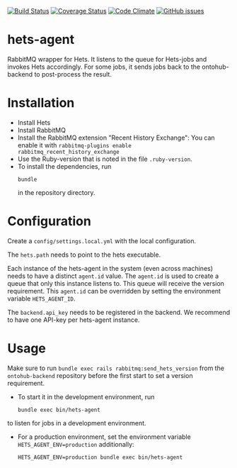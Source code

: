 [![Build Status](https://travis-ci.org/ontohub/hets-agent.svg?branch=master)](https://travis-ci.org/ontohub/hets-agent)
[![Coverage Status](https://coveralls.io/repos/github/ontohub/hets-agent/badge.svg?branch=master)](https://coveralls.io/github/ontohub/hets-agent?branch=master)
[![Code Climate](https://codeclimate.com/github/ontohub/hets-agent/badges/gpa.svg)](https://codeclimate.com/github/ontohub/hets-agent)
[![GitHub issues](https://img.shields.io/github/issues/ontohub/hets-agent.svg?maxAge=2592000)](https://waffle.io/ontohub/ontohub-backend?source=ontohub%2Fhets-agent)

# hets-agent
RabbitMQ wrapper for Hets. It listens to the queue for Hets-jobs and invokes Hets accordingly. For some jobs, it sends jobs back to the ontohub-backend to post-process the result.

# Installation
* Install Hets
* Install RabbitMQ
* Install the RabbitMQ extension "Recent History Exchange": You can enable it with `rabbitmq-plugins enable rabbitmq_recent_history_exchange`
* Use the Ruby-version that is noted in the file `.ruby-version`.
* To install the dependencies, run
    ```
    bundle
    ```
    in the repository directory.

# Configuration
Create a `config/settings.local.yml` with the local configuration.

The `hets.path` needs to point to the hets executable.

Each instance of the hets-agent in the system (even across machines) needs to have a distinct `agent.id` value.
The `agent.id` is used to create a queue that only this instance listens to.
This queue will receive the version requirement.
This `agent.id` can be overridden by setting the environment variable `HETS_AGENT_ID`.

The `backend.api_key` needs to be registered in the backend.
We recommend to have one API-key per hets-agent instance.

# Usage
Make sure to run `bundle exec rails rabbitmq:send_hets_version` from the `ontohub-backend` repository before the first
start to set a version requirement.
* To start it in the development environment, run
    ```
    bundle exec bin/hets-agent
    ```
to listen for jobs in a development environment.
* For a production environment, set the environment variable `HETS_AGENT_ENV=production` additionally:
    ```
    HETS_AGENT_ENV=production bundle exec bin/hets-agent
    ```

